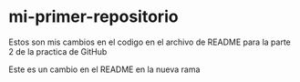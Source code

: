 # mi-primer-repositorio
Estos son mis cambios en el codigo en el archivo de README para la parte 2 de la practica de GitHub


Este es un cambio en el README en la nueva rama
